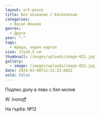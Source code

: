 ```yaml
---
layout: art-piece
title: Без название / Катаклизъм
categories:
  - Васил Иванов
genres:
  - Други
year: "-"
tags:
  - Креда, черен картон
size: 17х24,5 см
thumbnail: /images/uploads/image-022.jpg
gallery:
  - image: /images/uploads/image-022.jpg
date: 2024-03-08T12:51:23.002Z
sold: false
---
```

Подпис долу в ляво с бял молив

*W. Ivanoff*

На гърба: №12
